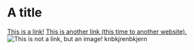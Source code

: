# A title

[This is a link!](https://duckduckgo.com)
[This is another link (this time to another website).](https://kde.org)
![This is not a link, but an image!](https://wallpapercave.com/wp/YHSuCPt.jpg)
knbkjrenbkjern

